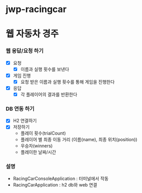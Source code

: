# jwp-racingcar

# 웹 자동차 경주

### 웹 응답/요청 하기

- [x] 요청
  - [x] 이름과 실행 횟수를 보낸다
- [x] 게임 진행
  - [x] 요청 받은 이름과 실행 횟수를 통해 게임을 진행한다
- [x] 응답
  - [x] 각 플레이어의 결과를 반환한다

### DB 연동 하기

- [x] H2 연결하기
- [x] 저장하기
  - 플레이 횟수(trialCount)
  - 플레이어 별 최종 이동 거리 (이름(name), 최종 위치(position))
  - 우승자(winners)
  - 플레이한 날짜/시간

### 설명

- RacingCarConsoleApplication : 터미널에서 작동
- RacingCarApplication : h2 db와 web 연결
